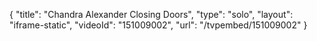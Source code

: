 {
    "title": "Chandra Alexander Closing Doors",
    "type": "solo",
    "layout": "iframe-static",
    "videoId": "151009002",
    "url": "\/tvpembed\/151009002"
}